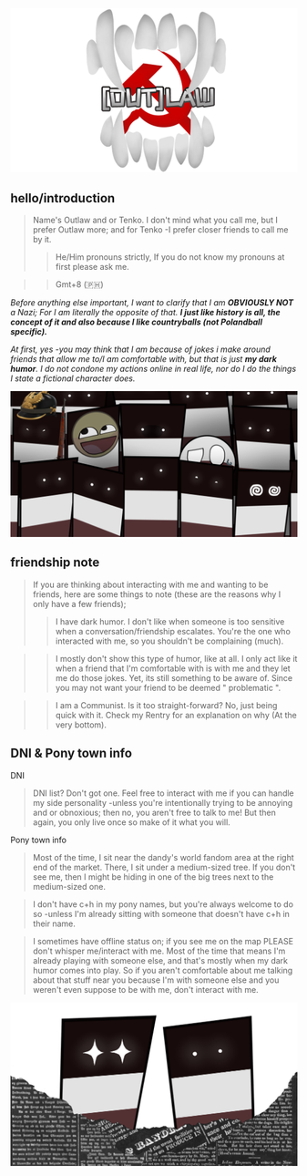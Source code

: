 ![](https://raw.githubusercontent.com/Militates/Militates/refs/heads/main/RENTRY.webp)
## hello/introduction
> Name's Outlaw and or Tenko. I don't mind what you call me, but I prefer Outlaw more; and for Tenko -I prefer closer friends to call me by it.
>> He/Him pronouns strictly, If you do not know my pronouns at first please ask me.

>> Gmt+8 (🇵🇭)

*Before anything else important, I want to clarify that I am **OBVIOUSLY NOT** a Nazi; For I am literally the opposite of that. **I just like history is all, the concept of it and also because I like countryballs (not Polandball specific).***

*At first, yes -you may think that I am because of jokes i make around friends that allow me to/I am comfortable with, but that is just **my dark humor**. I do not condone my actions online in real life, nor do I do the things I state a fictional character does.*

![](https://github.com/Militates/Militates/blob/03978fb907f29fcf5126778b0ebe1477b4ac86ad/Anschlussderpoland.png)

## friendship note
> If you are thinking about interacting with me and wanting to be friends, here are some things to note (these are the reasons why I only have a few friends);
>> I have dark humor. I don't like when someone is too sensitive when a conversation/friendship escalates. You're the one who interacted with me, so you shouldn't be complaining (much).

>> I mostly don't show this type of humor, like at all. I only act like it when a friend that I'm comfortable with is with me and they let me do those jokes. Yet, its still something to be aware of. Since you may not want your friend to be deemed " problematic ".

>> I am a Communist. Is it too straight-forward? No, just being quick with it. Check my Rentry for an explanation on why (At the very bottom).

## DNI & Pony town info
DNI
> DNI list? Don't got one. Feel free to interact with me if you can handle my side personality -unless you're intentionally trying to be annoying and or obnoxious; then no, you aren't free to talk to me! But then again, you only live once so make of it what you will.

Pony town info
> Most of the time, I sit near the dandy's world fandom area at the right end of the market. There, I sit under a medium-sized tree. If you don't see me, then I might be hiding in one of the big trees next to the medium-sized one.

> I don't have c+h in my pony names, but you're always welcome to do so -unless I'm already sitting with someone that doesn't have c+h in their name.

> I sometimes have offline status on; if you see me on the map PLEASE don't whisper me/interact with me. Most of the time that means I'm already playing with someone else, and that's mostly when my dark humor comes into play. So if you aren't comfortable about me talking about that stuff near you because I'm with someone else and you weren't even suppose to be with me, don't interact with me.

![](https://github.com/Militates/Militates/blob/main/REICHAOS.png)
